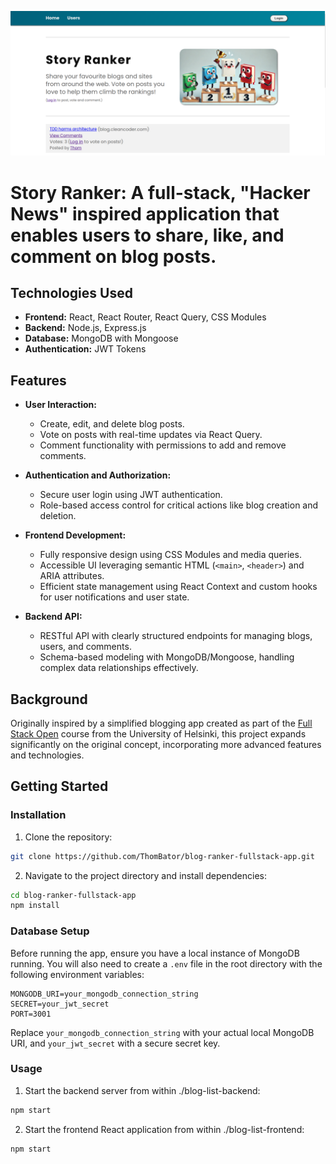 ![Story Ranker Screenshot](./story-ranker-screenshot.png)

# Story Ranker: A full-stack, "Hacker News" inspired application that enables users to share, like, and comment on blog posts.

## Technologies Used

- **Frontend:** React, React Router, React Query, CSS Modules
- **Backend:** Node.js, Express.js
- **Database:** MongoDB with Mongoose
- **Authentication:** JWT Tokens

## Features

- **User Interaction:**

  - Create, edit, and delete blog posts.
  - Vote on posts with real-time updates via React Query.
  - Comment functionality with permissions to add and remove comments.

- **Authentication and Authorization:**

  - Secure user login using JWT authentication.
  - Role-based access control for critical actions like blog creation and deletion.

- **Frontend Development:**

  - Fully responsive design using CSS Modules and media queries.
  - Accessible UI leveraging semantic HTML (`<main>`, `<header>`) and ARIA attributes.
  - Efficient state management using React Context and custom hooks for user notifications and user state.

- **Backend API:**
  - RESTful API with clearly structured endpoints for managing blogs, users, and comments.
  - Schema-based modeling with MongoDB/Mongoose, handling complex data relationships effectively.

## Background

Originally inspired by a simplified blogging app created as part of the [Full Stack Open](https://fullstackopen.com/en/) course from the University of Helsinki, this project expands significantly on the original concept, incorporating more advanced features and technologies.

## Getting Started

### Installation

1. Clone the repository:

```bash
git clone https://github.com/ThomBator/blog-ranker-fullstack-app.git
```

2. Navigate to the project directory and install dependencies:

```bash
cd blog-ranker-fullstack-app
npm install
```

### Database Setup

Before running the app, ensure you have a local instance of MongoDB running. You will also need to create a `.env` file in the root directory with the following environment variables:

```env
MONGODB_URI=your_mongodb_connection_string
SECRET=your_jwt_secret
PORT=3001
```

Replace `your_mongodb_connection_string` with your actual local MongoDB URI, and `your_jwt_secret` with a secure secret key.

### Usage

1. Start the backend server from within ./blog-list-backend:

```bash
npm start
```

2. Start the frontend React application from within ./blog-list-frontend:

```bash
npm start



```
